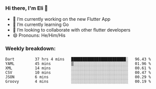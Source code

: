 ### Hi there, I'm Eli 👋
- 🔭 I’m currently working on the new Flutter App
- 🌱 I’m currently learning Go
- 🦄 I’m looking to collaborate with other flutter developers
- 😄 Pronouns: He/Him/His

### Weekly breakdown:
<!--START_SECTION:waka-->

```text
Dart         37 hrs 4 mins   ████████████████████████░   96.43 %
YAML         45 mins         ▒░░░░░░░░░░░░░░░░░░░░░░░░   01.96 %
XML          14 mins         ░░░░░░░░░░░░░░░░░░░░░░░░░   00.61 %
CSV          10 mins         ░░░░░░░░░░░░░░░░░░░░░░░░░   00.47 %
JSON         6 mins          ░░░░░░░░░░░░░░░░░░░░░░░░░   00.29 %
Groovy       4 mins          ░░░░░░░░░░░░░░░░░░░░░░░░░   00.19 %
```

<!--END_SECTION:waka-->
